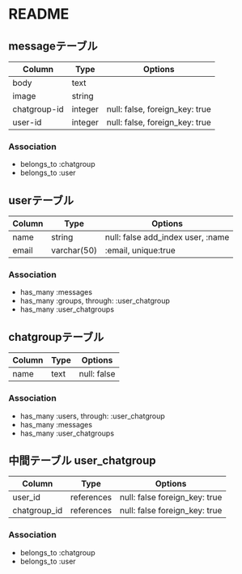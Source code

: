 # README

## messageテーブル

|Column|Type|Options|
|------|----|-------|
|body|text|
|image|string|
|chatgroup-id|integer|null: false, foreign_key: true|
|user-id|integer|null: false, foreign_key: true|

### Association
- belongs_to :chatgroup
- belongs_to :user

## userテーブル

|Column|Type|Options|
|------|----|-------|
|name|string|null: false  add_index user, :name|
|email|varchar(50)|:email, unique:true|
### Association
- has_many :messages
- has_many :groups, through: :user_chatgroup
- has_many :user_chatgroups

## chatgroupテーブル
|Column|Type|Options|
|------|----|-------|
|name|text|null: false|
### Association
- has_many :users, through: :user_chatgroup
- has_many :messages
- has_many :user_chatgroups

## 中間テーブル user_chatgroup
|Column|Type|Options|
|------|----|-------|
|user_id|references|null: false  foreign_key: true|
|chatgroup_id|references|null: false  foreign_key: true|
### Association
- belongs_to :chatgroup
- belongs_to :user

